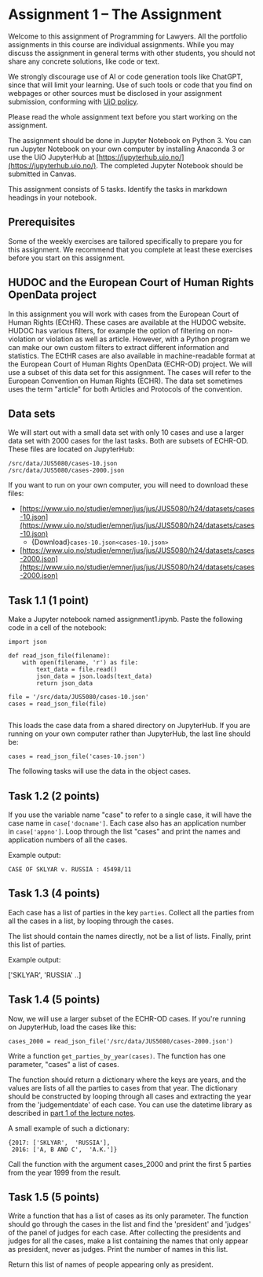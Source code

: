 # Assignment 1 – The Assignment

Welcome to this assignment of Programming for Lawyers. All the portfolio assignments in this course are individual assignments. While you may discuss the assignment in general terms with other students, you should not share any concrete solutions, like code or text.

We strongly discourage use of AI or code generation tools like ChatGPT, since that will limit your learning. Use of such tools or code that you find on webpages or other sources must be disclosed in your assignment submission, conforming with [UiO policy](https://www.uio.no/english/studies/examinations/sources-citations/).

Please read the whole assignment text before you start working on the assignment.

The assignment should be done in Jupyter Notebook on Python 3. You can run Jupyter Notebook on your own computer by installing Anaconda 3 or use the UiO JupyterHub at [https://jupyterhub.uio.no/](https://jupyterhub.uio.no/). The completed Jupyter Notebook should be submitted in Canvas.

This assignment consists of 5 tasks. Identify the tasks in markdown headings in your notebook.

## Prerequisites

Some of the weekly exercises are tailored specifically to prepare you for this assignment. We recommend that you complete at least these exercises before you start on this assignment.

## HUDOC and the European Court of Human Rights OpenData project

In this assignment you will work with cases from the European Court of Human Rights (ECtHR). These cases are available at the HUDOC website. HUDOC has various filters, for example the option of filtering on non-violation or violation as well as article. However, with a Python program we can make our own custom filters to extract different information and statistics. The ECtHR cases are also available in machine-readable format at the European Court of Human Rights OpenData (ECHR-OD) project. We will use a subset of this data set for this assignment. The cases will refer to the European Convention on Human Rights (ECHR). The data set sometimes uses the term "article" for both Articles and Protocols of the convention.

## Data sets

We will start out with a small data set with only 10 cases and use a larger data set with 2000 cases for the last tasks. Both are subsets of ECHR-OD. These files are located on JupyterHub:

```
/src/data/JUS5080/cases-10.json
/src/data/JUS5080/cases-2000.json

```

If you want to run on your own computer, you will need to download these files:

- [https://www.uio.no/studier/emner/jus/jus/JUS5080/h24/datasets/cases-10.json](https://www.uio.no/studier/emner/jus/jus/JUS5080/h24/datasets/cases-10.json)
	- {Download}`cases-10.json<cases-10.json>`
- [https://www.uio.no/studier/emner/jus/jus/JUS5080/h24/datasets/cases-2000.json](https://www.uio.no/studier/emner/jus/jus/JUS5080/h24/datasets/cases-2000.json)

## Task 1.1 (1 point)

Make a Jupyter notebook named assignment1.ipynb. Paste the following code in a cell of the notebook:

```
import json

def read_json_file(filename):
    with open(filename, 'r') as file:
        text_data = file.read()
        json_data = json.loads(text_data)
        return json_data  

file = '/src/data/JUS5080/cases-10.json'
cases = read_json_file(file)


```

This loads the case data from a shared directory on JupyterHub. If you are running on your own computer rather than JupyterHub, the last line should be:

```
cases = read_json_file('cases-10.json')

```

The following tasks will use the data in the object cases.

## Task 1.2 (2 points)

If you use the variable name "case" to refer to a single case, it will have the case name in `case['docname']`. Each case also has an application number in `case['appno']`. Loop through the list "cases" and print the names and application numbers of all the cases.

Example output:

`CASE OF SKLYAR v. RUSSIA : 45498/11`

## Task 1.3 (4 points)

Each case has a list of parties in the key `parties`. Collect all the parties from all the cases in a list, by looping through the cases.

The list should contain the names directly, not be a list of lists. Finally, print this list of parties.

Example output:

['SKLYAR', 'RUSSIA' ..]

## Task 1.4 (5 points)

Now, we will use a larger subset of the ECHR-OD cases. If you're running on JupyterHub, load the cases like this:

```
cases_2000 = read_json_file('/src/data/JUS5080/cases-2000.json')
```

Write a function `get_parties_by_year(cases)`. The function has one parameter, "cases" a list of cases.

The function should return a dictionary where the keys are years, and the values are lists of all the parties to cases from that year. The dictionary should be constructed by looping through all cases and extracting the year from the 'judgementdate' of each case. You can use the datetime library as described in [part 1 of the lecture notes](https://uio-cell.github.io/programming-for-lawyers/docs/01_basics.html#parsing-dates).

A small example of such a dictionary:

```
{2017: ['SKLYAR',  'RUSSIA'],
 2016: ['A, B AND C',  'A.K.']}
```

Call the function with the argument cases_2000 and print the first 5 parties from the year 1999 from the result.

## Task 1.5 (5 points)

Write a function that has a list of cases as its only parameter. The function should go through the cases in the list and find the 'president' and 'judges' of the panel of judges for each case. After collecting the presidents and judges for all the cases, make a list containing the names that only appear as president, never as judges. Print the number of names in this list.

Return this list of names of people appearing only as president.